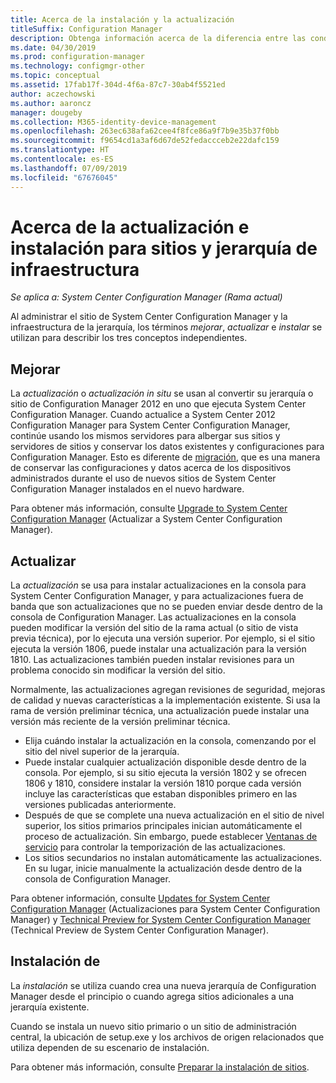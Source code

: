 ```yaml
---
title: Acerca de la instalación y la actualización
titleSuffix: Configuration Manager
description: Obtenga información acerca de la diferencia entre las condiciones de instalación, actualización al administrar la infraestructura de Configuration Manager.
ms.date: 04/30/2019
ms.prod: configuration-manager
ms.technology: configmgr-other
ms.topic: conceptual
ms.assetid: 17fab17f-304d-4f6a-87c7-30ab4f5521ed
author: aczechowski
ms.author: aaroncz
manager: dougeby
ms.collection: M365-identity-device-management
ms.openlocfilehash: 263ec638afa62cee4f8fce86a9f7b9e35b37f0bb
ms.sourcegitcommit: f9654cd1a3af6d67de52fedaccceb2e22dafc159
ms.translationtype: HT
ms.contentlocale: es-ES
ms.lasthandoff: 07/09/2019
ms.locfileid: "67676045"
---
```

# <a name="about-upgrade-update-and-install-for-site-and-hierarchy-infrastructure"></a>Acerca de la actualización e instalación para sitios y jerarquía de infraestructura

*Se aplica a: System Center Configuration Manager (Rama actual)*


Al administrar el sitio de System Center Configuration Manager y la infraestructura de la jerarquía, los términos *mejorar*, *actualizar* e *instalar* se utilizan para describir los tres conceptos independientes.

## <a name="upgrade"></a>Mejorar
La *actualización* o *actualización in situ* se usan al convertir su jerarquía o sitio de Configuration Manager 2012 en uno que ejecuta System Center Configuration Manager.
Cuando actualice a System Center 2012 Configuration Manager para System Center Configuration Manager, continúe usando los mismos servidores para albergar sus sitios y servidores de sitios y conservar los datos existentes y configuraciones para Configuration Manager.  Esto es diferente de [migración](/sccm/core/migration/migrate-data-between-hierarchies), que es una manera de conservar las configuraciones y datos acerca de los dispositivos administrados durante el uso de nuevos sitios de System Center Configuration Manager instalados en el nuevo hardware.

Para obtener más información, consulte [Upgrade to System Center Configuration Manager](/sccm/core/servers/deploy/install/upgrade-to-configuration-manager) (Actualizar a System Center Configuration Manager).



## <a name="update"></a>Actualizar
La *actualización* se usa para instalar actualizaciones en la consola para System Center Configuration Manager, y para actualizaciones fuera de banda que son actualizaciones que no se pueden enviar desde dentro de la consola de Configuration Manager. Las actualizaciones en la consola pueden modificar la versión del sitio de la rama actual (o sitio de vista previa técnica), por lo ejecuta una versión superior. Por ejemplo, si el sitio ejecuta la versión 1806, puede instalar una actualización para la versión 1810. Las actualizaciones también pueden instalar revisiones para un problema conocido sin modificar la versión del sitio.      

Normalmente, las actualizaciones agregan revisiones de seguridad, mejoras de calidad y nuevas características a la implementación existente. Si usa la rama de versión preliminar técnica, una actualización puede instalar una versión más reciente de la versión preliminar técnica.
- Elija cuándo instalar la actualización en la consola, comenzando por el sitio del nivel superior de la jerarquía.
- Puede instalar cualquier actualización disponible desde dentro de la consola. Por ejemplo, si su sitio ejecuta la versión 1802 y se ofrecen 1806 y 1810, considere instalar la versión 1810 porque cada versión incluye las características que estaban disponibles primero en las versiones publicadas anteriormente.
- Después de que se complete una nueva actualización en el sitio de nivel superior, los sitios primarios principales inician automáticamente el proceso de actualización. Sin embargo, puede establecer [Ventanas de servicio](/sccm/core/servers/manage/service-windows) para controlar la temporización de las actualizaciones.
- Los sitios secundarios no instalan automáticamente las actualizaciones. En su lugar, inicie manualmente la actualización desde dentro de la consola de Configuration Manager.

Para obtener información, consulte [Updates for System Center Configuration Manager](/sccm/core/servers/manage/updates) (Actualizaciones para System Center Configuration Manager) y [Technical Preview for System Center Configuration Manager](/sccm/core/get-started/technical-preview) (Technical Preview de System Center Configuration Manager).



## <a name="install"></a>Instalación de
La *instalación* se utiliza cuando crea una nueva jerarquía de Configuration Manager desde el principio o cuando agrega sitios adicionales a una jerarquía existente.  

Cuando se instala un nuevo sitio primario o un sitio de administración central, la ubicación de setup.exe y los archivos de origen relacionados que utiliza dependen de su escenario de instalación.

Para obtener más información, consulte [Preparar la instalación de sitios](/sccm/core/servers/deploy/install/prepare-to-install-sites).
